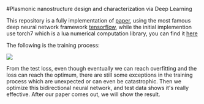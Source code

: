 #Plasmonic nanostructure design and characterization via Deep Learning 

This repository is a fully implementation of [paper](https://www.nature.com/articles/s41377-018-0060-7), using
the most famous deep neural network framework [tensorflow](https://www.tensorflow.org/), while the 
initial implemention use torch7 which is a lua numerical computation library, you can find it [here]( https://github.com/ItzikMalkiel/DeepNanoDesign
)

The following is the training process:

![](https://github.com/seuyou/optical-device-design/blob/master/image/loss.png)

From the test loss, even though eventually we can reach overfitting and the loss can reach the optimum, there are still
some exceptions in the training process which are unexpected or can even be catastrophic. Then we optimize this bidirectional
neural network, and test data shows it's really effective. After our paper comes out, we will show the result.